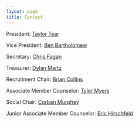 ```yaml
---
layout: page
title: Contact
---
```

President: [Taylor Tear](mailto:"a@pittdeltachi.com")

Vice President: [Ben Bartholomew](mailto:"b@pittdeltachi.com")

Secretary: [Chris Fagan](mailto:"c@pittdeltachi.com")

Treasurer: [Dylan Martz](mailto:"d@pittdeltachi.com")

Recruitment Chair: [Brian Collins](mailto:"recruitment@pittdeltachi.com")

Associate Member Counselor: [Tyler Myers](mailto:"amc@pittdeltachi.com")

Social Chair: [Corban Murphey](mailto:"social@pittdeltachi.com")

Junior Associate Member Counselor: [Eric Hirschfeld](mailto:"jmc@pittdeltachi.com")

